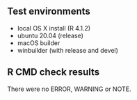 ## Test environments

- local OS X install (R 4.1.2)
- ubuntu 20.04 (release)
- macOS builder
- winbuilder (with release and devel) 

## R CMD check results

There were no ERROR, WARNING or NOTE.

